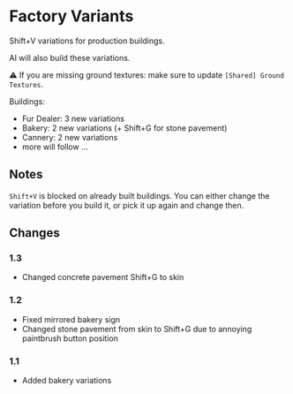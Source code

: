 # Factory Variants

Shift+V variations for production buildings.

AI will also build these variations.

⚠ If you are missing ground textures: make sure to update `[Shared] Ground Textures`.

Buildings:

- Fur Dealer: 3 new variations
- Bakery: 2 new variations (+ Shift+G for stone pavement)
- Cannery: 2 new variations
- more will follow ...

## Notes

`Shift+V` is blocked on already built buildings.
You can either change the variation before you build it, or pick it up again and change then.

## Changes

### 1.3

- Changed concrete pavement Shift+G to skin

### 1.2

- Fixed mirrored bakery sign
- Changed stone pavement from skin to Shift+G due to annoying paintbrush button position

### 1.1

- Added bakery variations
